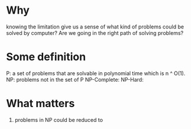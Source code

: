# Why
knowing the limitation give us a sense of what kind of problems could be solved by computer? Are we going in the right path of solving problems? 


# Some definition
P: a set of problems that are solvable in polynomial time which is n ^ O(1).
NP: problems not in the set of P
NP-Complete:
NP-Hard:

# What matters
1. problems in NP could be reduced to 